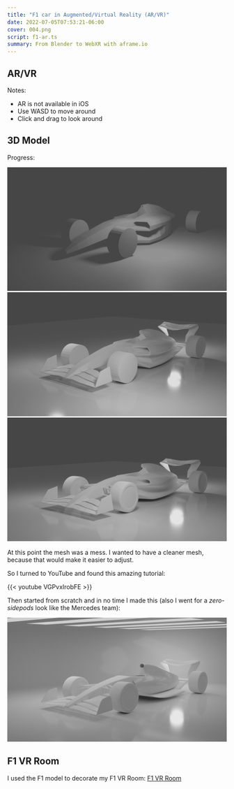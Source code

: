 ```yaml
---
title: "F1 car in Augmented/Virtual Reality (AR/VR)"
date: 2022-07-05T07:53:21-06:00
cover: 004.png
script: f1-ar.ts
summary: From Blender to WebXR with aframe.io
---
```


## AR/VR

Notes:

- AR is not available in iOS
- Use WASD to move around
- Click and drag to look around

<div id="ar-container"></div>

## 3D Model

Progress:

![First 3D model iteration](001.png)
![Second 3D model iteration](002.png)
![Third 3D model iteration](003.png)

At this point the mesh was a mess. I wanted to have a cleaner mesh, because that would make it easier to adjust.

So I turned to YouTube and found this amazing tutorial:

{{< youtube VGPvxIrobFE >}}

Then started from scratch and in no time I made this (also I went for a *zero-sidepods* look like the Mercedes team):

![Fourth 3D model iteration](004.png)

## F1 VR Room

I used the F1 model to decorate my F1 VR Room: [F1 VR Room](/f1)
